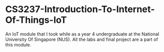 # CS3237-Introduction-To-Internet-Of-Things-IoT
An IoT module that I took while as a year 4 undergraduate at the National University Of Singapore (NUS). All the labs and final project are a part of this module.
